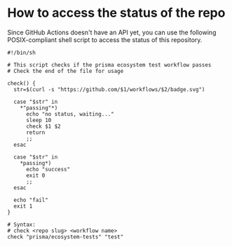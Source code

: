 # How to access the status of the repo

Since GitHub Actions doesn't have an API yet, you can use the following
POSIX-compliant shell script to access the status of this repository.

```shell script
#!/bin/sh

# This script checks if the prisma ecosystem test workflow passes
# Check the end of the file for usage

check() {
  str=$(curl -s "https://github.com/$1/workflows/$2/badge.svg")

  case "$str" in
    *"passing"*)
      echo "no status, waiting..."
      sleep 10
      check $1 $2
      return
      ;;
  esac

  case "$str" in
    *passing*)
      echo "success"
      exit 0
      ;;
  esac

  echo "fail"
  exit 1
}

# Syntax:
# check <repo slug> <workflow name>
check "prisma/ecosystem-tests" "test"

```
